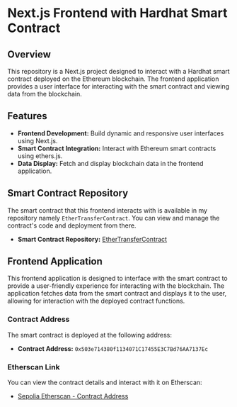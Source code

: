 # Next.js Frontend with Hardhat Smart Contract

## Overview

This repository is a Next.js project designed to interact with a Hardhat smart contract deployed on the Ethereum blockchain. The frontend application provides a user interface for interacting with the smart contract and viewing data from the blockchain.

## Features

- **Frontend Development:** Build dynamic and responsive user interfaces using Next.js.
- **Smart Contract Integration:** Interact with Ethereum smart contracts using ethers.js.
- **Data Display:** Fetch and display blockchain data in the frontend application.

## Smart Contract Repository

The smart contract that this frontend interacts with is available in my repository namely `EtherTransferContract`. You can view and manage the contract's code and deployment from there.

- **Smart Contract Repository:** [EtherTransferContract](https://github.com/JasonTongg/EtherTransferContract)

## Frontend Application

This frontend application is designed to interface with the smart contract to provide a user-friendly experience for interacting with the blockchain. The application fetches data from the smart contract and displays it to the user, allowing for interaction with the deployed contract functions.

### Contract Address

The smart contract is deployed at the following address:

- **Contract Address:** `0x503e714380f1134071C17455E3C7Bd76AA7137Ec`

### Etherscan Link

You can view the contract details and interact with it on Etherscan:

- [Sepolia Etherscan - Contract Address](https://sepolia.etherscan.io/address/0x503e714380f1134071C17455E3C7Bd76AA7137Ec)
